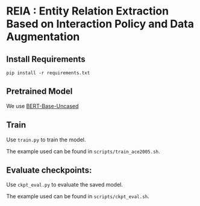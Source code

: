 # REIA : Entity Relation Extraction Based on Interaction Policy and Data Augmentation



## Install Requirements

`pip install -r requirements.txt`


## Pretrained Model

We use [BERT-Base-Uncased](https://huggingface.co/bert-base-uncased)

## Train

Use `train.py` to train the model. 

The example used can be found in `scripts/train_ace2005.sh`.

## Evaluate checkpoints:

Use `ckpt_eval.py` to evaluate the saved model.

The example used can be found in `scripts/ckpt_eval.sh`.